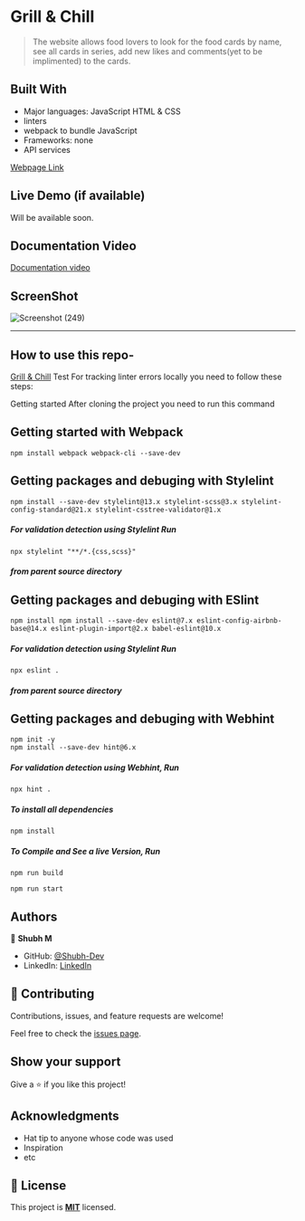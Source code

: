 # Grill & Chill

> The website allows food lovers to look for the food cards by name, see all cards in series, add new likes and comments(yet to be implimented) to the cards. 

## Built With

- Major languages: JavaScript HTML & CSS 
- linters
- webpack to bundle JavaScript
- Frameworks: none
- API services

[Webpage Link ](https:///)

## Live Demo (if available)
Will be available soon.

## Documentation Video
[ Documentation video ](https://www.loom.com/share/ad8f8fbeceb346a7a3f9e84e5915a03a)

## ScreenShot
![Screenshot (249)](https://user-images.githubusercontent.com/46110284/165690630-5d526376-1b21-4e40-adea-f7fd9ce491fd.png)

<hr>

## How to use this repo-

[Grill & Chill](https://github.com/Shubh-Dev/capstone-md-2.git)
Test For tracking linter errors locally you need to follow these steps:

Getting started
After cloning the project you need to run this command

## Getting started with Webpack

```
npm install webpack webpack-cli --save-dev
```

## Getting packages and debuging with Stylelint

```
npm install --save-dev stylelint@13.x stylelint-scss@3.x stylelint-config-standard@21.x stylelint-csstree-validator@1.x
```

##### For validation detection using Stylelint Run

```
npx stylelint "**/*.{css,scss}"
```

##### from parent source directory

## Getting packages and debuging with ESlint

```
npm install npm install --save-dev eslint@7.x eslint-config-airbnb-base@14.x eslint-plugin-import@2.x babel-eslint@10.x
```

##### For validation detection using Stylelint Run

```
npx eslint .
```

##### from parent source directory

## Getting packages and debuging with Webhint

```
npm init -y
npm install --save-dev hint@6.x
```

##### For validation detection using Webhint, Run

```
npx hint .
```
##### To install all dependencies
```
npm install
```

##### To Compile and See a live Version,  Run
```
npm run build 
```
```
npm run start
```


## Authors

👤 **Shubh M**

- GitHub: [@Shubh-Dev](https://github.com/Shubh-Dev)
- LinkedIn: [LinkedIn](https://linkedin.com/in/shubh.scb)

## 🤝 Contributing

Contributions, issues, and feature requests are welcome!

Feel free to check the [issues page](../../issues/).

## Show your support

Give a ⭐️ if you like this project!

## Acknowledgments

- Hat tip to anyone whose code was used
- Inspiration
- etc

## 📝 License

This project is **[MIT](./LICENSE.md)** licensed.
